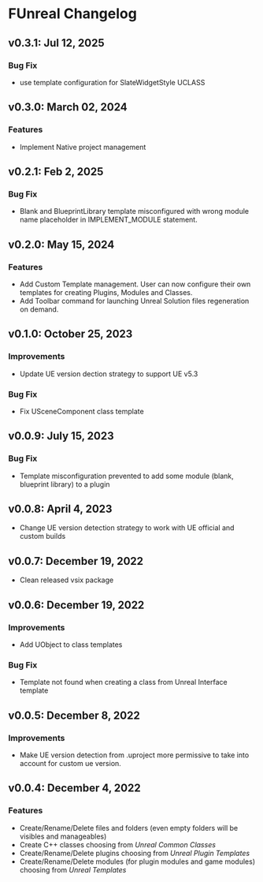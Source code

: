 # FUnreal Changelog

## v0.3.1: Jul 12, 2025 
### Bug Fix
* use template configuration for SlateWidgetStyle UCLASS

## v0.3.0: March 02, 2024 
### Features
* Implement Native project management

## v0.2.1: Feb 2, 2025 
### Bug Fix
* Blank and BlueprintLibrary template misconfigured with wrong module name placeholder in IMPLEMENT_MODULE statement.

## v0.2.0: May 15, 2024 
### Features
* Add Custom Template management. User can now configure their own templates for creating Plugins, Modules and Classes.
* Add Toolbar command for launching Unreal Solution files regeneration on demand.

## v0.1.0: October 25, 2023 
### Improvements
* Update UE version dection strategy to support UE v5.3
### Bug Fix
* Fix USceneComponent class template

## v0.0.9: July 15, 2023 
### Bug Fix
* Template misconfiguration prevented to add some module (blank, blueprint library) to a plugin

## v0.0.8: April 4, 2023 
* Change UE version detection strategy to work with UE official and custom builds

## v0.0.7: December 19, 2022 
* Clean released vsix package

## v0.0.6: December 19, 2022 
### Improvements
* Add UObject to class templates
### Bug Fix
* Template not found when creating a class from Unreal Interface template

## v0.0.5: December 8, 2022 
### Improvements
* Make UE version detection from .uproject more permissive to take into account for custom ue version.

## v0.0.4: December 4, 2022 
### Features
* Create/Rename/Delete files and folders (even empty folders will be visibles and manageables)
* Create C++ classes choosing from *Unreal Common Classes*
* Create/Rename/Delete plugins choosing from *Unreal Plugin Templates*
* Create/Rename/Delete modules (for plugin modules and game modules) choosing from *Unreal Templates*